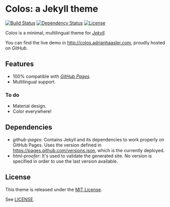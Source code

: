 Colos: a Jekyll theme
=====================

[![Build Status](https://travis-ci.org/ahaasler/colos.svg?branch=gh-pages)](https://travis-ci.org/ahaasler/colos)
[![Dependency Status](https://gemnasium.com/ahaasler/colos.svg)](https://gemnasium.com/ahaasler/colos)
[![License](https://img.shields.io/badge/license-MIT-blue.svg)](LICENSE)

_Colos_ is a minimal, multilingual theme for [_Jekyll_](http://jekyllrb.com/ "Jekyll &bull; Simple, blog-aware, static sites").

You can find the live demo in http://colos.adrianhaasler.com, proudly hosted on _GitHub_.

Features
--------

- 100% compatible with [_GitHub Pages_](https://pages.github.com/ "GitHub Pages").
- Multilingual support.

### To do

- Material design.
- Color everywhere!

Dependencies
------------

- *github-pages*: Contains Jekyll and its dependencies to work properly on GitHub Pages. Uses the version defined in https://pages.github.com/versions.json, which is the currently deployed.
- *html-proofer*: It's used to validate the generated site. No version is specified in order to use the last version available.

License
-------

This theme is released under the [MIT License](http://opensource.org/licenses/MIT "The MIT License").

See [LICENSE](LICENSE "The MIT License").
